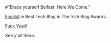 #"Brace yourself Belfast. Here We Come."


 <div><a href="http://awards.ie/blogawards/2011/03/09/2011-irish-blog-awards-finalists/">Finalist</a> in Best Tech Blog in The Irish Blog Awards.</div><p /><div><a href="http://fuckyeahnouns.com/blog%20awards">Fuck Yeah</a>!</div> <p /><div>See y&#39;all there.</div>
 